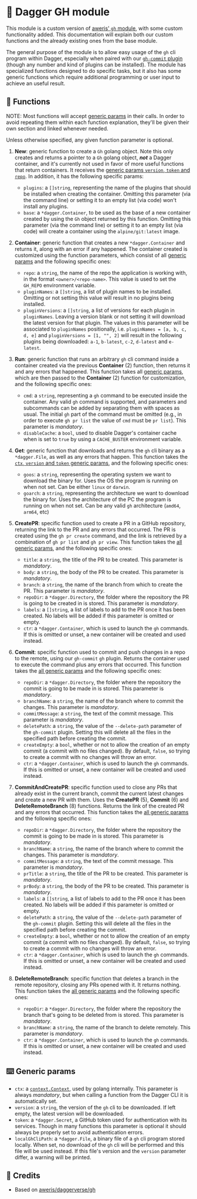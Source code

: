 # 🚀 Dagger GH module

This module is a custom version of [aweris' `gh` module](https://github.com/aweris/daggerverse), with some custom functionality added. This documentation will explain both our custom functions and the already existing ones from the base module.

The general purpose of the module is to allow easy usage of the `gh` cli program within Dagger, especially when paired with our [`gh-commit` plugin](https://github.com/prefapp/gh-commit) (though any number and kind of plugins can be installed). The module has specialized functions designed to do specific tasks, but it also has some generic functions which require additional programming or user input to achieve an useful result.

## 🔨 Functions

NOTE: Most functions will accept [generic params](#generic-params) in their calls. In order to avoid repeating them within each function explanation, they'll be given their own section and linked whenever needed.

Unless otherwise specified, any given function parameter is optional.

1. **New**: generic function to create a `Gh` golang object. Note this only creates and returns a pointer to a `Gh` golang object, **_not_** a Dagger container, and it's currently not used in favor of more useful functions that return containers. It receives the [generic params `version`, `token` and `repo`](#generic-params). In addition, it has the following specific params:
    - `plugins`: a `[]string`, representing the name of the plugins that should be installed when creating the container. Omitting this parameter (via the command line) or setting it to an empty list (via code) won't install any plugins.
    - `base`: a `*dagger.Container`, to be used as the base of a new container created by using the `Gh` object returned by this function. Omitting this parameter (via the command line) or setting it to an empty list (via code) will create a container using the `alpine/git:latest` image.

2. **Container**: generic function that creates a new `*dagger.Container` and returns it, along with an error if any happened. The container created is customized using the function parameters, which consist of all [generic params](#generic-params) and the following specific ones:
    - `repo`: a `string`, the name of the repo the application is working with, in the format `<owner>/<repo-name>`. This value is used to set the `GH_REPO` environment variable.
    - `pluginNames`: a `[]string`, a list of plugin names to be installed. Omitting or not setting this value will result in no plugins being installed.
    - `pluginVersions`: a `[]string`, a list of versions for each plugin in `pluginNames`. Leaving a version blank or not setting it will download the latest version for that plugin. The values in this parameter will be associated to `pluginNames` positionally, i.e. `pluginNames = [a, b, c, d, e]` and `pluginVersions = [1, "", 2]` will result in the following plugins being downloaded: `a-1`, `b-latest`, `c-2`, `d-latest` and `e-latest`.

3. **Run**: generic function that runs an arbitrary `gh` cli command inside a container created via the previous **Container** (2) function, then returns it and any errors that happened. This function takes  all [generic params](#generic-params), which are then passed to the **Container** (2) function for customization, and the following specific ones:
    - `cmd`: a `string`, representing a `gh` command to be executed inside the container. Any valid `gh` command is supported, and parameters and subcommands can be added by separating them with spaces as usual. The initial `gh` part of the command must be omitted (e.g., in order to execute `gh pr list` the value of `cmd` must be `pr list`). This parameter is *mandatory*.
    - `disableCache`: a `bool`, used to disable Dagger's container cache when is set to `true` by using a `CACHE_BUSTER` environment variable.

4. **Get**: generic function that downloads and returns the `gh` cli binary as a `*dagger.File`, as well as any errors that happen. This function takes the [`ctx`, `version` and `token` generic params](#generic-params), and the following specific ones:
    - `goos`: a `string`, representing the operating system we want to download the binary for. Uses the OS the program is running on when not set. Can be either `linux` or `darwin`.
    - `goarch`: a `string`, representing the architecture we want to download the binary for. Uses the architecture of the PC the program is running on when not set. Can be any valid `gh` architecture (`amd64`, `arm64`, etc)

5. **CreatePR**: specific function used to create a PR in a GitHub repository, returning the link to the PR and any errors that occurred. The PR is created using the `gh pr create` command, and the link is retrieved by a combination of `gh pr list` and `gh pr view`. This function takes the [all generic params](#generic-params), and the following specific ones:
    - `title`: a `string`, the title of the PR to be created. This parameter is *mandatory*.
    - `body`: a `string`, the body of the PR to be created. This parameter is *mandatory*.
    - `branch`: a `string`, the name of the branch from which to create the PR. This parameter is *mandatory*.
    - `repoDir`: a `*dagger.Directory`, the folder where the repository the PR is going to be created in is stored. This parameter is *mandatory*.
    - `labels`: a `[]string`, a list of labels to add to the PR once it has been created. No labels will be added if this parameter is omitted or empty.
    - `ctr`: a `*dagger.Container`, which is used to launch the `gh` commands. If this is omitted or unset, a new container will be created and used instead.

6. **Commit**: specific function used to commit and push changes in a repo to the remote, using our `gh-commit` `gh` plugin. Returns the container used to execute the command plus any errors that occurred. This function takes the [all generic params](#generic-params) and the following specific ones:
    - `repoDir`: a `*dagger.Directory`, the folder where the repository the commit is going to be made in is stored. This parameter is *mandatory*.
    - `branchName`: a `string`, the name of the branch where to commit the changes. This parameter is *mandatory*.
    - `commitMessage`: a `string`, the text of the commit message. This parameter is *mandatory*.
    - `deletePath`: a `string`, the value of the `--delete-path` parameter of the `gh-commit` plugin. Setting this will delete all the files in the specified path before creating the commit.
    - `createEmpty`: a `bool`, whether or not to allow the creation of an empty commit (a commit with no files changed). By default, `false`, so trying to create a commit with no changes will throw an error.
    - `ctr`: a `*dagger.Container`, which is used to launch the `gh` commands. If this is omitted or unset, a new container will be created and used instead.

7. **CommitAndCreatePR**: specific function used to close any PRs that already exist in the current branch, commit the current latest changes and create a new PR with them. Uses the **CreatePR** (5), **Commit** (6) and **DeleteRemoteBranch** (8) functions. Returns the link of the created PR and any errors that occurred. This function takes the [all generic params](#generic-params) and the following specific ones:
    - `repoDir`: a `*dagger.Directory`, the folder where the repository the commit is going to be made in is stored. This parameter is *mandatory*.
    - `branchName`: a `string`, the name of the branch where to commit the changes. This parameter is *mandatory*.
    - `commitMessage`: a `string`, the text of the commit message. This parameter is *mandatory*.
    - `prTitle`: a `string`, the title of the PR to be created. This parameter is *mandatory*.
    - `prBody`: a `string`, the body of the PR to be created. This parameter is *mandatory*.
    - `labels`: a `[]string`, a list of labels to add to the PR once it has been created. No labels will be added if this parameter is omitted or empty.
    - `deletePath`: a `string`, the value of the `--delete-path` parameter of the `gh-commit` plugin. Setting this will delete all the files in the specified path before creating the commit.
    - `createEmpty`: a `bool`, whether or not to allow the creation of an empty commit (a commit with no files changed). By default, `false`, so trying to create a commit with no changes will throw an error.
    - `ctr`: a `*dagger.Container`, which is used to launch the `gh` commands. If this is omitted or unset, a new container will be created and used instead.

8. **DeleteRemoteBranch**: specific function that deletes a branch in the remote repository, closing any PRs opened with it. It returns nothing.  This function takes the [all generic params](#generic-params) and the following specific ones:
    - `repoDir`: a `*dagger.Directory`, the folder where the repository the branch that's going to be deleted from is stored. This parameter is *mandatory*.
    - `branchName`: a `string`, the name of the branch to delete remotely. This parameter is *mandatory*.
    - `ctr`: a `*dagger.Container`, which is used to launch the `gh` commands. If this is omitted or unset, a new container will be created and used instead.


## ⌨️  Generic params

- `ctx`: a [`context.Context`](https://pkg.go.dev/context), used by golang internally. This parameter is always *mandatory*, but when calling a function from the Dagger CLI it is automatically set.
- `version`: a `string`, the version of the `gh` cli to be downloaded. If left empty, the latest version will be downloaded.
- `token`: a `*dagger.Secret`, a GitHub token used for authentication with its services. Though in many functions this parameter is optional it should always be properly set to avoid authentication errors.
- `localGhCliPath`: a `*dagger.File`, a binary file of a `gh` cli program stored locally. When set, no download of the `gh` cli will be performed and this file will be used instead. If this file's version and the `version` parameter differ, a warning will be printed.

## 📃 Credits

- Based on [aweris/daggerverse/gh](https://daggerverse.dev/mod/github.com/aweris/daggerverse/gh)
